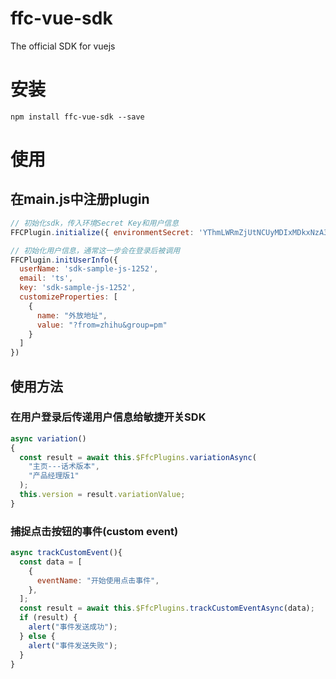 # ffc-vue-sdk

The official SDK for vuejs

# 安装

```
npm install ffc-vue-sdk --save
```

# 使用

## 在main.js中注册plugin

```javascript
// 初始化sdk，传入环境Secret Key和用户信息
FFCPlugin.initialize({ environmentSecret: 'YThmLWRmZjUtNCUyMDIxMDkxNzA3NTYyMV9fMl9fMjJfXzExNl9fZGVmYXVsdF82NTM3Mg==' })

// 初始化用户信息，通常这一步会在登录后被调用
FFCPlugin.initUserInfo({
  userName: 'sdk-sample-js-1252',
  email: 'ts',
  key: 'sdk-sample-js-1252',
  customizeProperties: [
    {
      name: "外放地址",
      value: "?from=zhihu&group=pm"
    }
  ]
})
```

## 使用方法

### 在用户登录后传递用户信息给敏捷开关SDK

```javascript
async variation()
{
  const result = await this.$FfcPlugins.variationAsync(
    "主页---话术版本",
    "产品经理版1"
  );
  this.version = result.variationValue;
}
```

### 捕捉点击按钮的事件(custom event)

```javascript
async trackCustomEvent(){
  const data = [
    {
      eventName: "开始使用点击事件",
    },
  ];
  const result = await this.$FfcPlugins.trackCustomEventAsync(data);
  if (result) {
    alert("事件发送成功");
  } else {
    alert("事件发送失败");
  }
}
```
